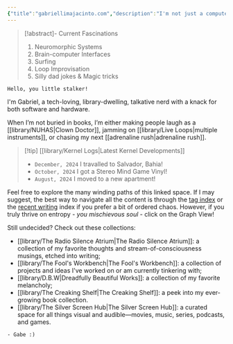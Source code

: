 ```yaml
---
{"title":"gabriellimajacinto.com","description":"I'm not just a computer scientist; I'm a passionate individual who blends technical expertise with a diverse range of interests and community engagement.","tags":["dashboard"],"publish":true,"PassFrontmatter":true}
---
```



> [!abstract]- Current Fascinations
> 1. Neuromorphic Systems
> 2. Brain-computer Interfaces
> 3. Surfing
> 4. Loop Improvisation
> 5. Silly dad jokes & Magic tricks

```poetry
Hello, you little stalker!
```

I'm Gabriel, a tech-loving, library-dwelling, talkative nerd with a knack for both software and hardware.

<!-- Presently working on (...) @ (...) -->

When I’m not buried in books, I’m either making people laugh as a [[library/NUHAS\|Clown Doctor]], jamming on [[library/Live Loops\|multiple instruments]], or chasing my next [[adrenaline rush\|adrenaline rush]].

> [!tip] [[library/Kernel Logs\|Latest Kernel Developments]]
> - `December, 2024` I travalled to Salvador, Bahia!
> - `October, 2024` I got a Stereo Mind Game Vinyl!
> - `August, 2024` I moved to a new apartment!

Feel free to explore the many winding paths of this linked space. If I may suggest, the best way to navigate all the content is through the [tag index](/tags/) or the [recent writing](/library/) index if you prefer a bit of ordered chaos. However, if you truly thrive on entropy - *you mischievous soul* - click on the Graph View!

Still undecided? Check out these collections:
- [[library/The Radio Silence Atrium\|The Radio Silence Atrium]]: a collection of my favorite thoughts and stream-of-consciousness musings, etched into writing;
- [[library/The Fool's Workbench\|The Fool's Workbench]]: a collection of projects and ideas I've worked on or am currently tinkering with;
- [[library/D.B.W\|Dreadfully Beautiful Works]]: a collection of my favorite melancholy;
- [[library/The Creaking Shelf\|The Creaking Shelf]]: a peek into my ever-growing book collection.
- [[library/The Silver Screen Hub\|The Silver Screen Hub]]: a curated space for all things visual and audible—movies, music, series, podcasts, and games.

```poetry
- Gabe :)
```
